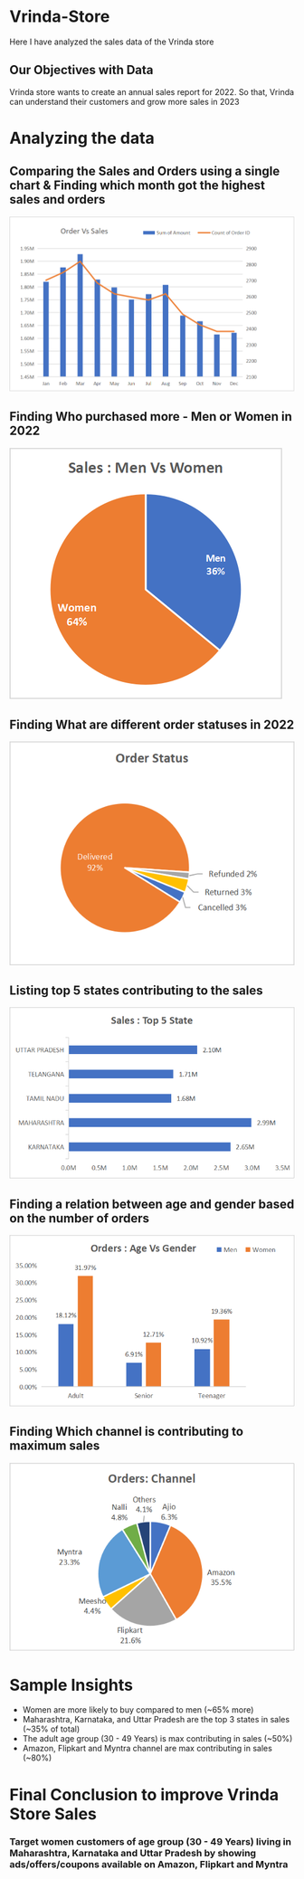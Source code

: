 # Vrinda-Store
Here I have analyzed the sales data of the Vrinda store 
## Our Objectives with Data
Vrinda store wants to create an annual sales report for 2022. So that, Vrinda can understand their customers and grow more sales in 2023
# Analyzing the data
## Comparing the Sales and Orders using a single chart & Finding which month got the highest sales and orders

![Compare the Sales and Orders using a single chart & Which month got the highest sales and orders](https://github.com/Amit-Sony/Vrinda-Store/blob/main/orderVsSales.png?raw=true)

## Finding Who purchased more - Men or Women in 2022


![Finding Who purchased more - Men or Women in 2022](https://github.com/Amit-Sony/Vrinda-Store/blob/main/MenVsWomen.png?raw=true)

## Finding What are different order statuses in 2022 

![Finding What are different order status in 2022](https://github.com/Amit-Sony/Vrinda-Store/blob/main/OrderStatus.png?raw=true)

## Listing top 5 states contributing to the sales

![Listing top 5 states contributing to the sales](https://github.com/Amit-Sony/Vrinda-Store/blob/main/Top5_StateSales.png?raw=true)

## Finding a relation between age and gender based on the number of orders

![Finding relation between age and gender based on number of orders](https://github.com/Amit-Sony/Vrinda-Store/blob/main/AgeVsGender.png?raw=true)

## Finding Which channel is contributing to maximum sales

![Finding Which channel is contributing to maximum sales ](https://github.com/Amit-Sony/Vrinda-Store/blob/main/OrderChannel.png?raw=true)

# Sample Insights

- Women are more likely to buy compared to men (~65% more)
- Maharashtra, Karnataka, and Uttar Pradesh are the top 3 states in sales (~35% of total)
- The adult age group (30 - 49 Years) is max contributing in sales (~50%)
- Amazon, Flipkart and Myntra channel are max contributing in sales (~80%)

# Final Conclusion to improve Vrinda Store Sales

###  Target women customers of age group (30 - 49 Years) living in Maharashtra, Karnataka and Uttar Pradesh by showing ads/offers/coupons available on Amazon, Flipkart and Myntra
